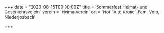 +++
date = "2020-08-15T00:00:00Z"
title = 'Sommerfest Heimat- und Geschichtsverein'
verein = 'Heimatverein'
ort = 'Hof "Alte Krone" Fam. Volp, Niederjosbach'

+++

      